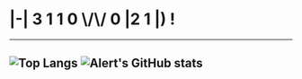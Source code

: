 # |-| 3 1 1 0   \\/\\/ 0 |2 1 |) !

---
![Top Langs](https://github-readme-stats.vercel.app/api/top-langs/?username=AlinaRinn&theme=dracula&hide_border=true&show_icons=true&layout=compact)
![Alert's GitHub stats](https://github-readme-stats.vercel.app/api?username=AlinaRinn&theme=dracula&hide_border=true&show_icons=true)
---
